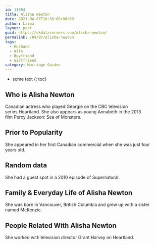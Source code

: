 ```yaml
---
id: 11984
title: Alisha Newton
date: 2021-04-07T10:38:09+00:00
author: Laima
layout: post
guid: https://ukdataservers.com/alisha-newton/
permalink: /04/07/alisha-newton
tags:
  - Husband
  - Wife
  - Boyfriend
  - Girlfriend
category: Marriage Guides
---
```


* some text
{: toc}


## Who is Alisha Newton
                  
                  
                  
Canadian actress who played Georgie on the CBC television series Heartland. She also appears as young Annabeth in the 2013 film Percy Jackson: Sea of Monsters. 
                  
              
            
              
            
                
                
                
## Prior to Popularity
                  
                  
                  
She appeared in her first Canadian commercial when she was just four years old. 
                  
              
            
              
            
                
                
                
## Random data
                  
                  
                  
She had a guest spot in a 2010 episode of Supernatural. 
                  
              
            
              
            
                
                
                
## Family & Everyday Life of Alisha Newton
                  
                  
                  
She was born in Vancouver, British Columbia and grew up with a sister named McKenzie. 
                  
              
            
              
            
                
                
                
## People Related With Alisha Newton
                  
                  
                  
She worked with television director Grant Harvey on Heartland. 
                  
              
            
              
            
                
              
            
              
              
            
            
              
            
          
          
          